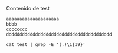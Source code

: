 
Contenido de test
```
aaaaaaaaaaaaaaaaaaaa
bbbb
cccccccc
dddddddddddddddddddddddddddddddddddddddd
```

```
cat test | grep -E '(.)\1{39}' 
```